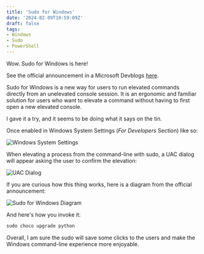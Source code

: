 ```yaml
---
title: 'Sudo for Windows'
date: '2024-02-09T10:59:09Z'
draft: false
tags:
- Windows
- Sudo
- PowerShell
---
```


Wow. Sudo for Windows is here! 

See the official announcement in a Microsoft Devblogs [here](https://devblogs.microsoft.com/commandline/introducing-sudo-for-windows/).

Sudo for Windows is a new way for users to run elevated commands directly from an unelevated console session. It is an ergonomic and familiar solution for users who want to elevate a command without having to first open a new elevated console.

I gave it a try, and it seems to be doing what it says on the tin.

Once enabled in Windows System Settings (_For Developers_ Section) like so:

![Windows System Settings](/img/for-developers-settings2.png)

When elevating a process from the command-line with sudo, a UAC dialog will appear asking the user to confirm the elevation:

![UAC Dialog](/img/uac-dialog.png)

If you are curious how this thing works, here is a diagram from the official announcement:

![Sudo for Windows Diagram](/img/sudo-diagram.png)

And here's how you invoke it:

```powershell
sudo choco upgrade python
```

Overall, I am sure the sudo will save some clicks to the users and make the Windows command-line experience more enjoyable.

